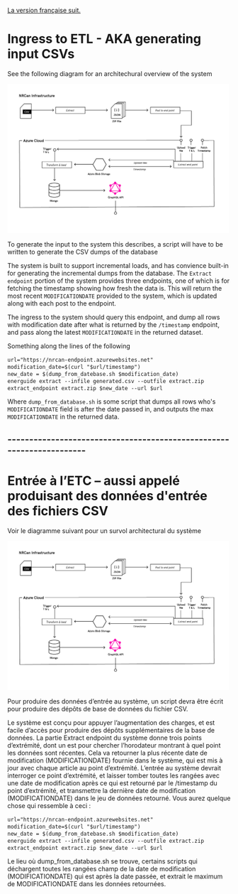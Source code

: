 [La version française suit.](#---------------------------------------------------------------------)

# Ingress to ETL - AKA generating input CSVs

See the following diagram for an architechural overview of the system

<img src="architectural_diagram.png" width="500" >

To generate the input to the system this describes, a script will have to be written to generate the CSV dumps of the database

The system is built to support incremental loads, and has convience built-in for generating the incremental dumps from the database.
The `Extract endpoint` portion of the system provides three endpoints, one of which is for fetching the timestamp showing how fresh the
data is. This will return the most recent `MODIFICATIONDATE` provided to the system, which is updated along with each post to the endpoint.

The ingress to the system should query this endpoint, and dump all rows with modification date after what is returned by
the `/timestamp` endpoint, and pass along the latest `MODIFICATIONDATE` in the returned dataset.

Something along the lines of the following

```
url="https://nrcan-endpoint.azurewebsites.net"
modification_date=$(curl "$url/timestamp") 
new_date = $(dump_from_datebase.sh $modification_date)
energuide extract --infile generated.csv --outfile extract.zip
extract_endpoint extract.zip $new_date --url $url
```

Where `dump_from_database.sh` is some script that dumps all rows who's `MODIFICATIONDATE` field is after the date passed in, and outputs the max `MODIFICATIONDATE` in the returned data.

## ---------------------------------------------------------------------

# Entrée à l’ETC – aussi appelé produisant des données d'entrée des fichiers CSV

Voir le diagramme suivant pour un survol architectural du système

<img src="architectural_diagram.png" width="500" >

Pour produire des données d’entrée au système, un script devra être écrit pour produire des dépôts de base de données du fichier CSV. 

Le système est conçu pour appuyer l’augmentation des charges, et est facile d’accès pour produire des dépôts supplémentaires de la base de données. La partie Extract endpoint du système donne trois points d’extrémité, dont un est pour chercher l’horodateur montrant à quel point les données sont récentes. Cela va retourner la plus récente date de modification (MODIFICATIONDATE) fournie dans le système, qui est mis à jour avec chaque article au point d’extrémité.
L’entrée au système devrait interroger ce point d’extrémité, et laisser tomber toutes les rangées avec une date de modification après ce qui est retourné par le /timestamp du point d’extrémité, et transmettre la dernière date de modification (MODIFICATIONDATE) dans le jeu de données retourné.
Vous aurez quelque chose qui ressemble à ceci :
```
url="https://nrcan-endpoint.azurewebsites.net"
modification_date=$(curl "$url/timestamp") 
new_date = $(dump_from_datebase.sh $modification_date)
energuide extract --infile generated.csv --outfile extract.zip
extract_endpoint extract.zip $new_date --url $url
```
Le lieu où dump_from_database.sh se trouve, certains scripts qui déchargent toutes les rangées champ de la date de modification (MODIFICATIONDATE) qui est après la date passée, et extrait le maximum de MODIFICATIONDATE dans les données retournées.


